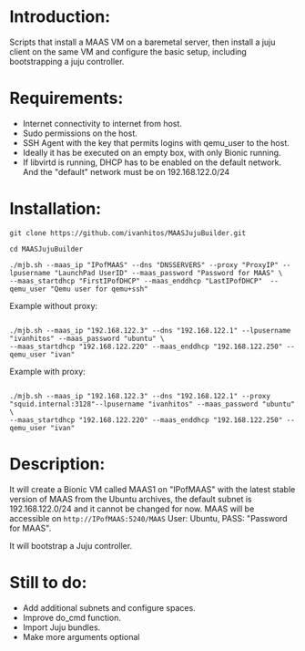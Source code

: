 # Introduction:

Scripts that install a MAAS VM on a baremetal server, then install a juju client on the same VM and configure the basic setup, including bootstrapping a juju controller.


# Requirements:

- Internet connectivity to internet from host.
- Sudo permissions on the host.
- SSH Agent with the key that permits logins with qemu_user to the host.
- Ideally it has be executed on an empty box, with only Bionic running.
- If libvirtd is running, DHCP has to be enabled on the default network. And the "default" network must be on 192.168.122.0/24

# Installation:

```
git clone https://github.com/ivanhitos/MAASJujuBuilder.git

cd MAASJujuBuilder

./mjb.sh --maas_ip "IPofMAAS" --dns "DNSSERVERS" --proxy "ProxyIP" --lpusername "LaunchPad UserID" --maas_password "Password for MAAS" \
--maas_startdhcp "FirstIPofDHCP" --maas_enddhcp "LastIPofDHCP"  --qemu_user "Qemu user for qemu+ssh"
```

Example without proxy:
```

./mjb.sh --maas_ip "192.168.122.3" --dns "192.168.122.1" --lpusername "ivanhitos" --maas_password "ubuntu" \
--maas_startdhcp "192.168.122.220" --maas_enddhcp "192.168.122.250" --qemu_user "ivan"
```

Example with proxy:
```

./mjb.sh --maas_ip "192.168.122.3" --dns "192.168.122.1" --proxy "squid.internal:3128"--lpusername "ivanhitos" --maas_password "ubuntu" \
--maas_startdhcp "192.168.122.220" --maas_enddhcp "192.168.122.250" --qemu_user "ivan"
```

# Description:

It will create a Bionic VM called MAAS1 on "IPofMAAS" with the latest stable version of MAAS from the Ubuntu archives, the default subnet is 192.168.122.0/24 and it cannot be changed for now. MAAS will be accessible on `http://IPofMAAS:5240/MAAS` User: Ubuntu, PASS: "Password for MAAS". 

It will bootstrap a Juju controller.



# Still to do:
- Add additional subnets and configure spaces.
- Improve do_cmd function.
- Import Juju bundles.
- Make more arguments optional
